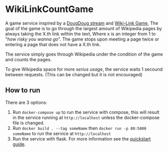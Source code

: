 # WikiLinkCountGame
A game service inspired by a [DougDoug stream](https://www.youtube.com/watch?v=u55MKYCoY2M) and [Wiki-Link Game](https://en.wikipedia.org/wiki/Wikipedia:Wiki-Link_Game), The goal of the game is to go through the largest amount of Wikipedia pages by always taking the X.th link within the text, Where x is an integer from 1 to "*how risky you wanna go*". The game stops upon meeting a page twice or entering a page that does not have a X.th link. 

The service simply goes through Wikipedia under the condition of the game and counts the pages.

To give Wikipedia space for more *serius usage*, the service waits 1 secound between requests. (This can be changed but it is not encouraged)

## How to run
There are 3 options:
1. Run ```docker-compose up``` to run the service with compose, this will result in the service running at `http://localhost` unless the docker-compose file is changed.
2. Run ```docker build . --tag someName``` then ```docker run -p 80:5000 someName``` to run the service at `http://localhost`
3. Run the service with flask. For more information see the [quickstart guide](https://flask.palletsprojects.com/en/2.2.x/quickstart/).